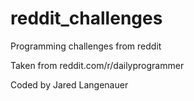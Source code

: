 reddit_challenges
=================

Programming challenges from reddit

Taken from reddit.com/r/dailyprogrammer

Coded by Jared Langenauer
